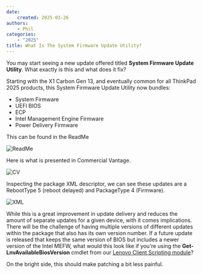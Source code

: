 ```yaml
---
date:
    created: 2025-03-26
authors:
    - Phil
categories:
    - "2025"
title: What Is The System Firmware Update Utility?
---
```


You may start seeing a new update offered titled **System Firmware Update Utility**. What exactly is this and what does it fix?

<!-- more -->

Starting with the X1 Carbon Gen 13, and eventually common for all ThinkPad 2025 products, this System Firmware Update Utility now bundles:

- System Firmware
- UEFI BIOS
- ECP
- Intel Management Engine Firmware
- Power Delivery Firmware

This can be found in the ReadMe

![ReadMe](https://cdrt.github.io/mk_blog/img/2025/system_fw_utility/image1.jpg)

Here is what is presented in Commercial Vantage.

![CV](https://cdrt.github.io/mk_blog/img/2025/system_fw_utility/image2.jpg)

Inspecting the package XML descriptor, we can see these updates are a RebootType 5 (reboot delayed) and PackageType 4 (Firmware).

![XML](https://cdrt.github.io/mk_blog/img/2025/system_fw_utility/image3.jpg)

While this is a great improvement in update delivery and reduces the amount of separate updates for a given device, with it comes implications. There will be the challenge of having multiple versions of different updates within the package that also has its own version number. If a future update is released that keeps the same version of BIOS but includes a newer version of the Intel MEFW, what would this look like if you're using the **Get-LnvAvailableBiosVersion** cmdlet from our [Lenovo Client Scripting module](https://docs.lenovocdrt.com/guides/lcsm/lcsm_top/)?

On the bright side, this should make patching a bit less painful.